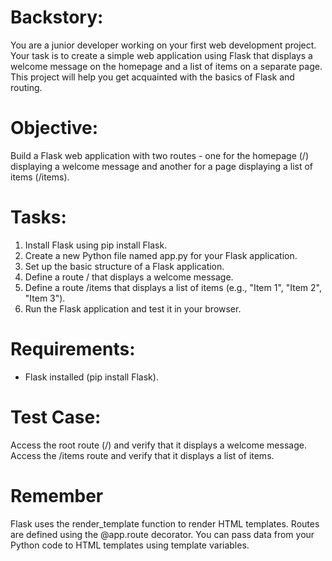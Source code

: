# Backstory:
You are a junior developer working on your first web development project. Your task is to create a simple web application using Flask that displays a welcome message on the homepage and a list of items on a separate page. This project will help you get acquainted with the basics of Flask and routing.

# Objective:
Build a Flask web application with two routes - one for the homepage (/) displaying a welcome message and another for a page displaying a list of items (/items).

# Tasks:
1) Install Flask using pip install Flask.
2) Create a new Python file named app.py for your Flask application.
3) Set up the basic structure of a Flask application.
4) Define a route / that displays a welcome message.
5) Define a route /items that displays a list of items (e.g., "Item 1", "Item 2", "Item 3").
6) Run the Flask application and test it in your browser.

# Requirements:
- Flask installed (pip install Flask).

# Test Case:
Access the root route (/) and verify that it displays a welcome message.
Access the /items route and verify that it displays a list of items.

# Remember
Flask uses the render_template function to render HTML templates.
Routes are defined using the @app.route decorator.
You can pass data from your Python code to HTML templates using template variables.